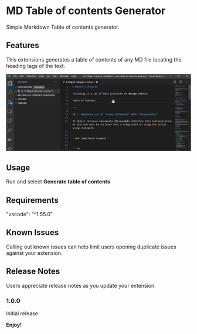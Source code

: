 # MD Table of contents Generator

Simple Markdown Table of contents generator.

## Features

This extensions generates a table of contents of any MD file locating the heading tags of the text.

![preview](preview.gif)

## Usage

Run and select **Generate table of contents**

## Requirements

"vscode": "^1.55.0"


## Known Issues

Calling out known issues can help limit users opening duplicate issues against your extension.

## Release Notes

Users appreciate release notes as you update your extension.

### 1.0.0

Initial release


**Enjoy!**
